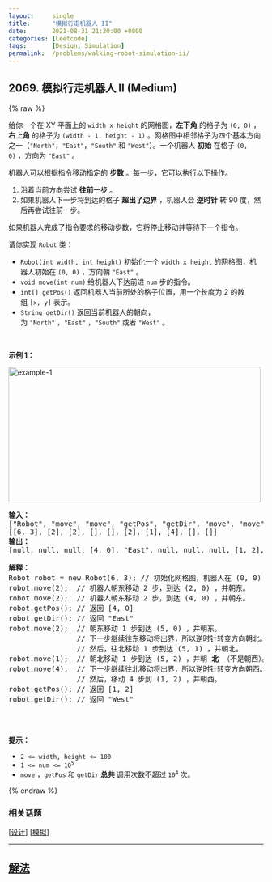 ```yaml
---
layout:     single
title:      "模拟行走机器人 II"
date:       2021-08-31 21:30:00 +0800
categories: [Leetcode]
tags:       [Design, Simulation]
permalink:  /problems/walking-robot-simulation-ii/
---
```


## 2069. 模拟行走机器人 II (Medium)

{% raw %}

<p>给你一个在 XY 平面上的&nbsp;<code>width x height</code>&nbsp;的网格图，<strong>左下角</strong>&nbsp;的格子为&nbsp;<code>(0, 0)</code>&nbsp;，<strong>右上角</strong>&nbsp;的格子为&nbsp;<code>(width - 1, height - 1)</code>&nbsp;。网格图中相邻格子为四个基本方向之一（<code>"North"</code>，<code>"East"</code>，<code>"South"</code>&nbsp;和&nbsp;<code>"West"</code>）。一个机器人 <strong>初始</strong>&nbsp;在格子&nbsp;<code>(0, 0)</code>&nbsp;，方向为&nbsp;<code>"East"</code>&nbsp;。</p>

<p>机器人可以根据指令移动指定的 <strong>步数</strong>&nbsp;。每一步，它可以执行以下操作。</p>

<ol>
	<li>沿着当前方向尝试 <strong>往前一步</strong>&nbsp;。</li>
	<li>如果机器人下一步将到达的格子 <strong>超出了边界</strong>&nbsp;，机器人会 <strong>逆时针</strong>&nbsp;转 90 度，然后再尝试往前一步。</li>
</ol>

<p>如果机器人完成了指令要求的移动步数，它将停止移动并等待下一个指令。</p>

<p>请你实现&nbsp;<code>Robot</code>&nbsp;类：</p>

<ul>
	<li><code>Robot(int width, int height)</code>&nbsp;初始化一个&nbsp;<code>width x height</code>&nbsp;的网格图，机器人初始在&nbsp;<code>(0, 0)</code>&nbsp;，方向朝&nbsp;<code>"East"</code>&nbsp;。</li>
	<li><code>void move(int num)</code>&nbsp;给机器人下达前进&nbsp;<code>num</code>&nbsp;步的指令。</li>
	<li><code>int[] getPos()</code>&nbsp;返回机器人当前所处的格子位置，用一个长度为 2 的数组&nbsp;<code>[x, y]</code>&nbsp;表示。</li>
	<li><code>String getDir()</code>&nbsp;返回当前机器人的朝向，为&nbsp;<code>"North"</code>&nbsp;，<code>"East"</code>&nbsp;，<code>"South"</code>&nbsp;或者&nbsp;<code>"West"</code>&nbsp;。</li>
</ul>

<p>&nbsp;</p>

<p><strong>示例 1：</strong></p>

<p><img alt="example-1" src="https://assets.leetcode.com/uploads/2021/10/09/example-1.png" style="width: 498px; height: 268px;"></p>

<pre><strong>输入：</strong>
["Robot", "move", "move", "getPos", "getDir", "move", "move", "move", "getPos", "getDir"]
[[6, 3], [2], [2], [], [], [2], [1], [4], [], []]
<strong>输出：</strong>
[null, null, null, [4, 0], "East", null, null, null, [1, 2], "West"]

<strong>解释：</strong>
Robot robot = new Robot(6, 3); // 初始化网格图，机器人在 (0, 0) ，朝东。
robot.move(2);  // 机器人朝东移动 2 步，到达 (2, 0) ，并朝东。
robot.move(2);  // 机器人朝东移动 2 步，到达 (4, 0) ，并朝东。
robot.getPos(); // 返回 [4, 0]
robot.getDir(); // 返回 "East"
robot.move(2);  // 朝东移动 1 步到达 (5, 0) ，并朝东。
                // 下一步继续往东移动将出界，所以逆时针转变方向朝北。
                // 然后，往北移动 1 步到达 (5, 1) ，并朝北。
robot.move(1);  // 朝北移动 1 步到达 (5, 2) ，并朝 <strong>北</strong> （不是朝西）。
robot.move(4);  // 下一步继续往北移动将出界，所以逆时针转变方向朝西。
                // 然后，移动 4 步到 (1, 2) ，并朝西。
robot.getPos(); // 返回 [1, 2]
robot.getDir(); // 返回 "West"

</pre>

<p>&nbsp;</p>

<p><strong>提示：</strong></p>

<ul>
	<li><code>2 &lt;= width, height &lt;= 100</code></li>
	<li><code>1 &lt;= num &lt;= 10<sup>5</sup></code></li>
	<li><code>move</code>&nbsp;，<code>getPos</code>&nbsp;和&nbsp;<code>getDir</code>&nbsp;<strong>总共&nbsp;</strong>调用次数不超过&nbsp;<code>10<sup>4</sup></code>&nbsp;次。</li>
</ul>

{% endraw %}

### 相关话题
  [[设计](https://github.com/awesee/leetcode/tree/master/tag/design/README.md)]
  [[模拟](https://github.com/awesee/leetcode/tree/master/tag/simulation/README.md)]

---

## [解法](https://github.com/awesee/leetcode/tree/master/problems/walking-robot-simulation-ii)
